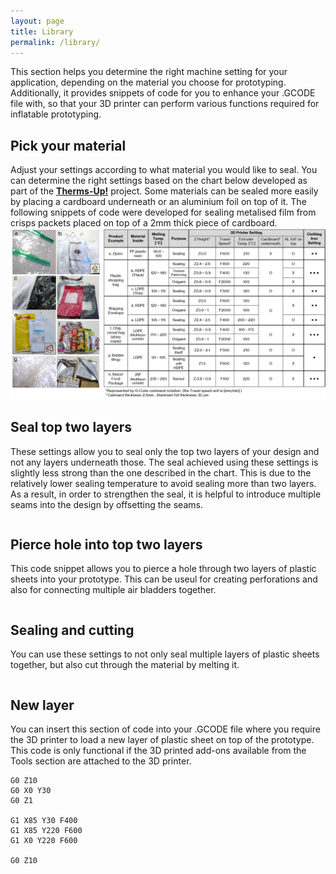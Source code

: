 ```yaml
---
layout: page
title: Library
permalink: /library/
---
```


This section helps you determine the right machine setting for your application, depending on the material you choose for prototyping. Additionally, it provides snippets of code for you to enhance your .GCODE file with, so that your 3D printer can perform various functions required for inflatable prototyping.

## Pick your material

Adjust your settings according to what material you would like to seal. You can determine the right settings based on the chart below developed as part of the <strong><a href="https://www.media.mit.edu/projects/therms-up/overview/#:~:text=Therms%2DUp!%20is%20a%20DIY,that%20easily%20found%20at%20home." target="_blank">Therms-Up!</a></strong> project. Some materials can be sealed more easily by placing a cardboard underneath or an aluminium foil on top of it. The following snippets of code were developed for sealing metalised film from crisps packets placed on top of a 2mm thick piece of cardboard.<br>
<img src="/images/material-chart.png" alt="Material properties">

## Seal top two layers

These settings allow you to seal only the top two layers of your design and not any layers underneath those. The seal achieved using these settings is slightly less strong than the one described in the chart. This is due to the relatively lower sealing temperature to avoid sealing more than two layers. As a result, in order to strengthen the seal, it is helpful to introduce multiple seams into the design by offsetting the seams.

```

```

## Pierce hole into top two layers

This code snippet allows you to pierce a hole through two layers of plastic sheets into your prototype. This can be useul for creating perforations and also for connecting multiple air bladders together.

```

```

## Sealing and cutting

You can use these settings to not only seal multiple layers of plastic sheets together, but also cut through the material by melting it.

```

```

## New layer

You can insert this section of code into your .GCODE file where you require the 3D printer to load a new layer of plastic sheet on top of the prototype. This code is only functional if the 3D printed add-ons available from the Tools section are attached to the 3D printer.

```
G0 Z10
G0 X0 Y30
G0 Z1

G1 X85 Y30 F400
G1 X85 Y220 F600
G1 X0 Y220 F600

G0 Z10
```
